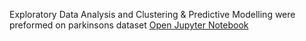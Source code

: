 Exploratory Data Analysis and Clustering & Predictive Modelling were preformed on parkinsons dataset
[Open Jupyter Notebook]([url_of_the_notebook](https://github.com/OliverNagy10/Data-Mining/blob/main/Data_mining_project.ipynb))
